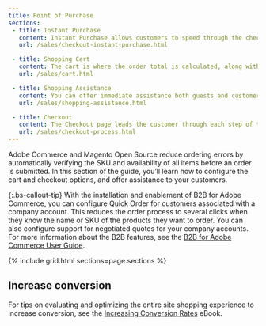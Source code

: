 ```yaml
---
title: Point of Purchase
sections:
 - title: Instant Purchase
   content: Instant Purchase allows customers to speed through the checkout process using information that is saved in their account.
   url: /sales/checkout-instant-purchase.html

 - title: Shopping Cart
   content: The cart is where the order total is calculated, along with discount coupons and estimated shipping and tax.
   url: /sales/cart.html

 - title: Shopping Assistance
   content: You can offer immediate assistance both guests and customers who have registered for an account with your store.
   url: /sales/shopping-assistance.html

 - title: Checkout
   content: The Checkout page leads the customer through each step of the process for completing the order transaction. Customers who are logged into their accounts can complete checkout quickly, because much of the information is already in their accounts.
   url: /sales/checkout-process.html
---
```


Adobe Commerce and Magento Open Source reduce ordering errors by automatically verifying the SKU and availability of all items before an order is submitted. In this section of the guide, you’ll learn how to configure the cart and checkout options, and offer assistance to your customers.

{:.bs-callout-tip}
<span class="b2b-only"></span> With the installation and enablement of B2B for Adobe Commerce, you can configure Quick Order for customers associated with a company account. This reduces the order process to several clicks when they know the name or SKU of the products they want to order. You can also configure support for negotiated quotes for your company accounts. For more information about the B2B features, see the [B2B for Adobe Commerce User Guide](https://experienceleague.adobe.com/docs/commerce-admin/b2b/introduction.html).

{% include grid.html sections=page.sections %}

## Increase conversion

For tips on evaluating and optimizing the entire site shopping experience to increase conversion, see the [Increasing Conversion Rates] eBook.

[Increasing Conversion Rates]: https://info2.magento.com/rs/magentosoftware/images/IncreasingConversionRates_Final.pdf